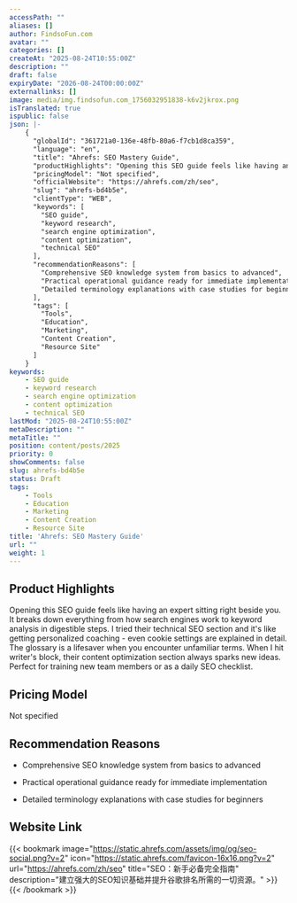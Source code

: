 ```yaml
---
accessPath: ""
aliases: []
author: FindsoFun.com
avatar: ""
categories: []
createAt: "2025-08-24T10:55:00Z"
description: ""
draft: false
expiryDate: "2026-08-24T00:00:00Z"
externallinks: []
image: media/img.findsofun.com_1756032951838-k6v2jkrox.png
isTranslated: true
ispublic: false
json: |-
    {
      "globalId": "361721a0-136e-48fb-80a6-f7cb1d8ca359",
      "language": "en",
      "title": "Ahrefs: SEO Mastery Guide",
      "productHighlights": "Opening this SEO guide feels like having an expert sitting right beside you. It breaks down everything from how search engines work to keyword analysis in digestible steps. I tried their technical SEO section and it's like getting personalized coaching - even cookie settings are explained in detail. The glossary is a lifesaver when you encounter unfamiliar terms. When I hit writer's block, their content optimization section always sparks new ideas. Perfect for training new team members or as a daily SEO checklist.",
      "pricingModel": "Not specified",
      "officialWebsite": "https://ahrefs.com/zh/seo",
      "slug": "ahrefs-bd4b5e",
      "clientType": "WEB",
      "keywords": [
        "SEO guide",
        "keyword research",
        "search engine optimization",
        "content optimization",
        "technical SEO"
      ],
      "recommendationReasons": [
        "Comprehensive SEO knowledge system from basics to advanced",
        "Practical operational guidance ready for immediate implementation",
        "Detailed terminology explanations with case studies for beginners"
      ],
      "tags": [
        "Tools",
        "Education",
        "Marketing",
        "Content Creation",
        "Resource Site"
      ]
    }
keywords:
    - SEO guide
    - keyword research
    - search engine optimization
    - content optimization
    - technical SEO
lastMod: "2025-08-24T10:55:00Z"
metaDescription: ""
metaTitle: ""
position: content/posts/2025
priority: 0
showComments: false
slug: ahrefs-bd4b5e
status: Draft
tags:
    - Tools
    - Education
    - Marketing
    - Content Creation
    - Resource Site
title: 'Ahrefs: SEO Mastery Guide'
url: ""
weight: 1
---
```

## Product Highlights
Opening this SEO guide feels like having an expert sitting right beside you. It breaks down everything from how search engines work to keyword analysis in digestible steps. I tried their technical SEO section and it's like getting personalized coaching - even cookie settings are explained in detail. The glossary is a lifesaver when you encounter unfamiliar terms. When I hit writer's block, their content optimization section always sparks new ideas. Perfect for training new team members or as a daily SEO checklist.

## Pricing Model
<!--more-->Not specified

## Recommendation Reasons
- Comprehensive SEO knowledge system from basics to advanced

- Practical operational guidance ready for immediate implementation

- Detailed terminology explanations with case studies for beginners

## Website Link
{{< bookmark image="https://static.ahrefs.com/assets/img/og/seo-social.png?v=2" icon="https://static.ahrefs.com/favicon-16x16.png?v=2" url="https://ahrefs.com/zh/seo" title="SEO：新手必备完全指南" description="建立强大的SEO知识基础并提升谷歌排名所需的一切资源。" >}}
{{< /bookmark >}}

